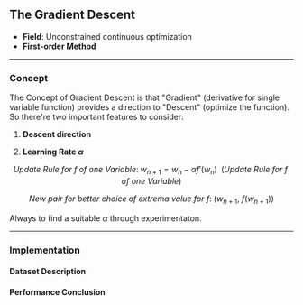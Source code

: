 ## The Gradient Descent
- **Field**: Unconstrained continuous optimization
- **First-order Method**

---
### **Concept**
The Concept of Gradient Descent is that "Gradient" (derivative for single variable function) provides a direction to "Descent" (optimize the function). So there're two important features to consider:

1. **Descent direction**

2. **Learning Rate $\alpha$**

```math
Update\:Rule\:for\:f\;of\:one\:Variable:\; w_{n+1} = w_n - \alpha f'(w_n) \;\;(Update\:Rule\:for\:f\;of\:one\:Variable)
```
```math
New\:pair\:for\:better\:choice\;of\:extrema\:value\:for\:f:\; (w_{n+1},\:f(w_{n+1}))
```

Always to find a suitable $\alpha$ through experimentaton.



---

### **Implementation**

#### **Dataset Description**

#### **Performance Conclusion**